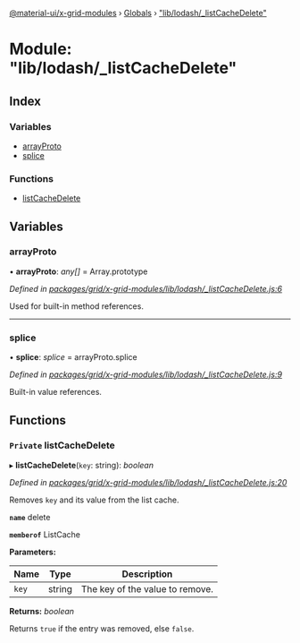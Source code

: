 [@material-ui/x-grid-modules](../README.md) › [Globals](../globals.md) › ["lib/lodash/_listCacheDelete"](_lib_lodash__listcachedelete_.md)

# Module: "lib/lodash/_listCacheDelete"

## Index

### Variables

* [arrayProto](_lib_lodash__listcachedelete_.md#arrayproto)
* [splice](_lib_lodash__listcachedelete_.md#splice)

### Functions

* [listCacheDelete](_lib_lodash__listcachedelete_.md#private-listcachedelete)

## Variables

###  arrayProto

• **arrayProto**: *any[]* = Array.prototype

*Defined in [packages/grid/x-grid-modules/lib/lodash/_listCacheDelete.js:6](https://github.com/mui-org/material-ui-x/blob/02342a6/packages/grid/x-grid-modules/lib/lodash/_listCacheDelete.js#L6)*

Used for built-in method references.

___

###  splice

• **splice**: *splice* = arrayProto.splice

*Defined in [packages/grid/x-grid-modules/lib/lodash/_listCacheDelete.js:9](https://github.com/mui-org/material-ui-x/blob/02342a6/packages/grid/x-grid-modules/lib/lodash/_listCacheDelete.js#L9)*

Built-in value references.

## Functions

### `Private` listCacheDelete

▸ **listCacheDelete**(`key`: string): *boolean*

*Defined in [packages/grid/x-grid-modules/lib/lodash/_listCacheDelete.js:20](https://github.com/mui-org/material-ui-x/blob/02342a6/packages/grid/x-grid-modules/lib/lodash/_listCacheDelete.js#L20)*

Removes `key` and its value from the list cache.

**`name`** delete

**`memberof`** ListCache

**Parameters:**

Name | Type | Description |
------ | ------ | ------ |
`key` | string | The key of the value to remove. |

**Returns:** *boolean*

Returns `true` if the entry was removed, else `false`.
